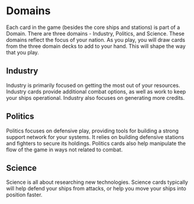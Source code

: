 # Domains

Each card in the game (besides the core ships and stations) is part of a Domain. There are three domains - Industry, Politics, and Science. These domains reflect the focus of your nation. As you play, you will draw cards from the three domain decks to add to your hand. This will shape the way that you play.

## Industry

Industry is primarily focused on getting the most out of your resources. Industry cards provide additional combat options, as well as work to keep your ships operational. Industry also focuses on generating more credits.

## Politics 

Politics focuses on defensive play, providing tools for building a strong support network for your systems. It relies on building defensive stations and fighters to secure its holdings. Politics cards also help manipulate the flow of the game in ways not related to combat.

## Science

Science is all about researching new technologies. Science cards typically will help defend your ships from attacks, or help you move your ships into position faster. 